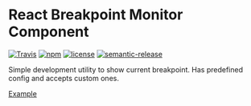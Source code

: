 # React Breakpoint Monitor Component

[![Travis](https://img.shields.io/travis/Vargentum/react-breakpoint-monitor.svg?style=flat-square)](https://travis-ci.org/Vargentum/react-breakpoint-monitor)
[![npm](https://img.shields.io/npm/v/react-breakpoint-monitor.svg?style=flat-square)](https://www.npmjs.com/package/react-breakpoint-monitor)
[![license](https://img.shields.io/npm/l/react-breakpoint-monitor.svg?style=flat-square)](http://opensource.org/licenses/MIT)
[![semantic-release](https://img.shields.io/badge/%20%20%F0%9F%93%A6%F0%9F%9A%80-semantic--release-e10079.svg?style=flat-square)](https://github.com/semantic-release/semantic-release)

Simple development utility to show current breakpoint. Has predefined config and accepts custom ones.

[Example](https://Vargentum.github.io/react-breakpoint-monitor)